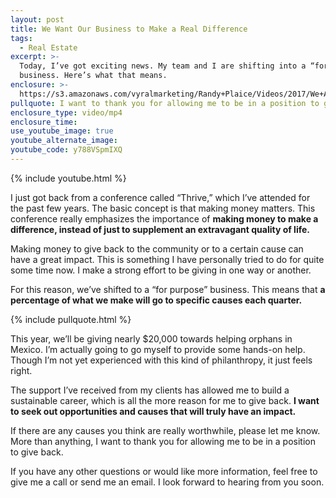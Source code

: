 ```yaml
---
layout: post
title: We Want Our Business to Make a Real Difference
tags:
  - Real Estate
excerpt: >-
  Today, I’ve got exciting news. My team and I are shifting into a “for purpose”
  business. Here’s what that means.
enclosure: >-
  https://s3.amazonaws.com/vyralmarketing/Randy+Plaice/Videos/2017/We+Are+Shifting+Our+Business+For+A+Good+Cause+-+Santa+Clarita+Real+Estate+Agent.mp4
pullquote: I want to thank you for allowing me to be in a position to give back.
enclosure_type: video/mp4
enclosure_time:
use_youtube_image: true
youtube_alternate_image:
youtube_code: y788VSpmIXQ
---
```



{% include youtube.html %}

I just got back from a conference called “Thrive,” which I’ve attended for the past few years. The basic concept is that making money matters. This conference really emphasizes the importance of **making money to make a difference, instead of just to supplement an extravagant quality of life.**

Making money to give back to the community or to a certain cause can have a great impact. This is something I have personally tried to do for quite some time now. I make a strong effort to be giving in one way or another.

For this reason, we’ve shifted to a “for purpose” business. This means that **a percentage of what we make will go to specific causes each quarter.**

{% include pullquote.html %}

This year, we’ll be giving nearly $20,000 towards helping orphans in Mexico. I’m actually going to go myself to provide some hands-on help. Though I’m not yet experienced with this kind of philanthropy, it just feels right.

The support I’ve received from my clients has allowed me to build a sustainable career, which is all the more reason for me to give back. **I want to seek out opportunities and causes that will truly have an impact.**

If there are any causes you think are really worthwhile, please let me know. More than anything, I want to thank you for allowing me to be in a position to give back.

If you have any other questions or would like more information, feel free to give me a call or send me an email. I look forward to hearing from you soon.

&nbsp;